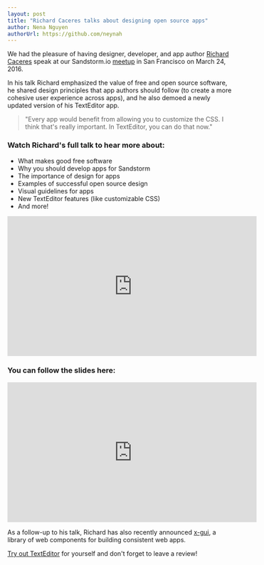 ```yaml
---
layout: post
title: "Richard Caceres talks about designing open source apps"
author: Nena Nguyen
authorUrl: https://github.com/neynah
---
```


We had the pleasure of having designer, developer, and app author [Richard Caceres](https://github.com/rchrd2) speak at our Sandstorm.io [meetup](http://www.meetup.com/Sandstorm-SF-Bay-Area/events/229350176/) in San Francisco on March 24, 2016.

In his talk Richard emphasized the value of free and open source software, he shared design principles that app authors should follow (to create a more cohesive user experience across apps), and he also demoed a newly updated version of his TextEditor app.

>"Every app would benefit from allowing you to customize the CSS. I think that's really important. In TextEditor, you can do that now."

<h3>Watch Richard's full talk to hear more about:</h3>

- What makes good free software
- Why you should develop apps for Sandstorm
- The importance of design for apps
- Examples of successful open source design
- Visual guidelines for apps
- New TextEditor features (like customizable CSS)
- And more!

<p style="text-align: center;">
<iframe width="560" height="315" src="https://www.youtube.com/embed/L1cIXBx7_4Q" frameborder="0" allowfullscreen></iframe>
</p>

<h3>You can follow the slides here:</h3>
<p style="text-align: center;">
<iframe src="https://docs.google.com/presentation/d/14l0BXCWRHb2oXbui4kAE9QdWpS1bQ8y2UqHVp7wGBpI/embed?start=false&loop=false&delayms=3000" frameborder="0" width="560" height="315" allowfullscreen="true" mozallowfullscreen="true" webkitallowfullscreen="true"></iframe>
</p>

As a follow-up to his talk, Richard has also recently announced [x-gui](http://rchrd.net/x-gui/), a library of web components for building consistent web apps.

[Try out TextEditor](https://apps.sandstorm.io/app/n4n49dkfyskmhcmg5h0mfzk4kjvce2jcs8ravr7y7uw9xs2pzghh) for yourself and don't forget to leave a review!